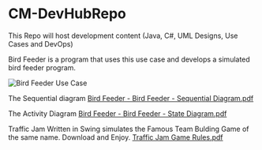 # CM-DevHubRepo
This Repo will host development content (Java, C#, UML Designs, Use Cases and DevOps) 

Bird Feeder is a program that uses this use case and develops a simulated bird feeder program.  

![Bird Feeder Use Case](https://user-images.githubusercontent.com/66528314/160450181-bbc26886-a78e-47f5-b621-250d74c1ccaa.PNG)

The Sequential diagram
[Bird Feeder - Bird Feeder - Sequential Diagram.pdf](https://github.com/Sunnie-Dev/CM-DevHubRepo/files/8365056/Bird.Feeder.-.Bird.Feeder.-.Sequential.Diagram.pdf)


The Activity Diagram
[Bird Feeder - Bird Feeder - State Diagram.pdf](https://github.com/Sunnie-Dev/CM-DevHubRepo/files/8365058/Bird.Feeder.-.Bird.Feeder.-.State.Diagram.pdf)


Traffic Jam Written in Swing simulates the Famous Team Bulding Game of the same name. Download and Enjoy.
[Traffic Jam Game Rules.pdf](https://github.com/Sunnie-Dev/CM-DevHubRepo/files/8365075/Traffic.Jam.Game.Rules.pdf)

